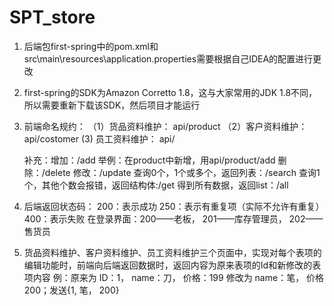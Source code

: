 # SPT_store
1. 后端包first-spring中的pom.xml和src\main\resources\application.properties需要根据自己IDEA的配置进行更改
2. first-spring的SDK为Amazon Corretto 1.8，这与大家常用的JDK 1.8不同，所以需要重新下载该SDK，然后项目才能运行
3. 前端命名规约：
  （1）货品资料维护： api/product
  （2）客户资料维护： api/costomer
   (3) 员工资料维护： api/
   
   补充：增加：/add     举例：在product中新增，用api/product/add
         删除：/delete
         修改：/update
         查询0个，1个或多个，返回列表：/search
         查询1个，其他个数会报错，返回结构体:/get
         得到所有数据，返回list：/all
4. 后端返回状态码：
   200：表示成功
   250：表示有重复项（实际不允许有重复）
   400：表示失败
   在登录界面：200——老板， 201——库存管理员， 202——售货员
5. 货品资料维护、客户资料维护、员工资料维护三个页面中，实现对每个表项的编辑功能时，前端向后端返回数据时，返回内容为原来表项的Id和新修改的表项内容
    例：原来为 ID：1， name：刀， 价格：199 修改为 name：笔， 价格200；发送{1, 笔， 200}

